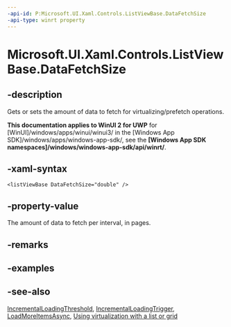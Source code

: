 ```yaml
---
-api-id: P:Microsoft.UI.Xaml.Controls.ListViewBase.DataFetchSize
-api-type: winrt property
---
```


<!-- Property syntax
public double DataFetchSize { get;  set; }
-->

# Microsoft.UI.Xaml.Controls.ListViewBase.DataFetchSize

## -description
Gets or sets the amount of data to fetch for virtualizing/prefetch operations.

**This documentation applies to WinUI 2 for UWP** for [WinUI]/windows/apps/winui/winui3/ in the [Windows App SDK]/windows/apps/windows-app-sdk/, see the **[Windows App SDK namespaces]/windows/windows-app-sdk/api/winrt/**.

## -xaml-syntax
```xaml
<listViewBase DataFetchSize="double" />
```


## -property-value
The amount of data to fetch per interval, in pages. 
<!--Should define "pages" believe has to do with viewport size within scrollbar.-->

## -remarks

## -examples

## -see-also
[IncrementalLoadingThreshold](listviewbase_incrementalloadingthreshold.md), [IncrementalLoadingTrigger](incrementalloadingtrigger.md), [LoadMoreItemsAsync](listviewbase_loadmoreitemsasync_1264491126.md), [Using virtualization with a list or grid](/previous-versions/windows/apps/hh780657(v=win.10))
